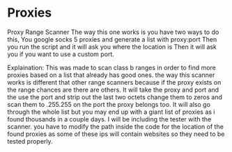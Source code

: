 # Proxies
Proxy Range Scanner
The way this one works is you have two ways to do this, You google socks 5 proxies and generate a list with proxy:port 
Then you run the script and it will ask you where the location is
Then it will ask you if you want to use a custom port. 

Explaination: 
This was made to scan class b ranges in order to find more proxies based on a list that already has good ones. the way this scanner works is different that 
other range scanners because if the proxy exists on the range chances are there are others. It will take the proxy and port and the use the port and strip out 
the last two octets change them to zeros and scan them to .255.255 on the port the proxy belongs too. It will also go through the whole list but you may end up 
with a giant list of proxies as i found thousands in a couple days. I will be including the tester with the scanner. you have to modify the path inside the code 
for the location of the found proxies as some of these ips will contain websites so they need to be tested properly. 

